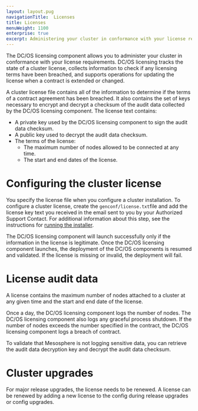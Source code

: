 ```yaml
---
layout: layout.pug
navigationTitle:  Licenses
title: Licenses
menuWeight: 1100
enterprise: true
excerpt: Administering your cluster in conformance with your license requirements
---
```


The DC/OS licensing component allows you to administer your cluster in conformance with your license requirements. DC/OS licensing tracks the state of a cluster license, collects information to check if any licensing terms have been breached, and supports operations for updating the license when a contract is extended or changed.

A cluster license file contains all of the information to determine if the terms of a contract agreement has been breached. It also contains the set of keys necessary to encrypt and decrypt a checksum of the audit data collected by the DC/OS licensing component. The license text contains:

- A private key used by the DC/OS licensing component to sign the audit data checksum.
- A public key used to decrypt the audit data checksum.
- The terms of the license:
   - The maximum number of nodes allowed to be connected at any time.
   - The start and end dates of the license.

# Configuring the cluster license

You specify the license file when you configure a cluster installation. To configure a cluster license, create the `genconf/license.txt`file and add the license key text you received in the email sent to you by your Authorized Support Contact. For additional information about this step, see the instructions for [running the installer](/1.12/installing/production/deploying-dcos/installation).

The DC/OS licensing component will launch successfully only if the information in the license is legitimate. Once the DC/OS licensing component launches, the deployment of the DC/OS components is resumed and validated. If the license is missing or invalid, the deployment will fail.

# License audit data

A license contains the maximum number of nodes attached to a cluster at any given time and the start and end date of the license.

Once a day, the DC/OS licensing component logs the number of nodes. The DC/OS licensing component also logs any graceful process shutdown. If the number of nodes exceeds the number specified in the contract, the DC/OS licensing component logs a breach of contract.

To validate that Mesosphere is not logging sensitive data, you can retrieve the audit data decryption key and decrypt the audit data checksum.

# Cluster upgrades

For major release upgrades, the license needs to be renewed. A license can be renewed by adding a new license to the config during release upgrades or config upgrades.
